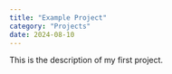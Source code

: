```yaml
---
title: "Example Project"
category: "Projects"
date: 2024-08-10
---
```


This is the description of my first project.
